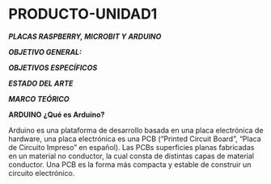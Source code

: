 # PRODUCTO-UNIDAD1
***PLACAS RASPBERRY, MICROBIT Y ARDUINO***


***OBJETIVO GENERAL:***



***OBJETIVOS ESPECÍFICOS***


***ESTADO DEL ARTE***




***MARCO TEÓRICO***









**ARDUINO**
**¿Qué es Arduino?**
<p>Arduino es una plataforma de desarrollo basada en una placa electrónica de hardware, una placa electrónica es una PCB (“Printed Circuit Board”, “Placa de Circuito Impreso” en español). Las PCBs superficies planas fabricadas en un material no conductor, la cual consta de distintas capas de material conductor. Una PCB es la forma más compacta y estable de construir un circuito electrónico.</p>






